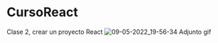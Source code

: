 # CursoReact
Clase 2, crear un proyecto React
![09-05-2022_19-56-34](https://user-images.githubusercontent.com/96952383/167512311-ce858bcc-88b1-498b-b450-08a794fe9cf8.gif)
Adjunto gif
